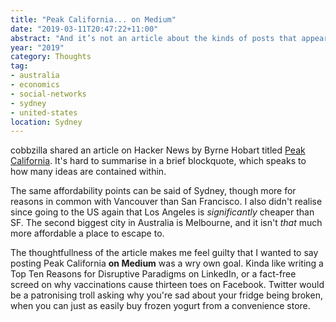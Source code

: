 ```yaml
---
title: "Peak California... on Medium"
date: "2019-03-11T20:47:22+11:00"
abstract: "And it’s not an article about the kinds of posts that appear on Medium"
year: "2019"
category: Thoughts
tag:
- australia
- economics
- social-networks
- sydney
- united-states 
location: Sydney
---
```

cobbzilla shared an article on Hacker News by Byrne Hobart titled [Peak California]. It's hard to summarise in a brief blockquote, which speaks to how many ideas are contained within.

The same affordability points can be said of Sydney, though more for reasons in common with Vancouver than San Francisco. I also didn't realise since going to the US again that Los Angeles is *significantly* cheaper than SF. The second biggest city in Australia is Melbourne, and it isn't *that* much more affordable a place to escape to.

The thoughtfullness of the article makes me feel guilty that I wanted to say posting Peak California **on Medium** was a wry own goal. Kinda like writing a Top Ten Reasons for Disruptive Paradigms on LinkedIn, or a fact-free screed on why vaccinations cause thirteen toes on Facebook. Twitter would be a patronising troll asking why you're sad about your fridge being broken, when you can just as easily buy frozen yogurt from a convenience store.

[Peak California]: https://medium.com/@byrnehobart/peak-california-7cf97baecaf0
